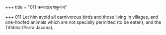 +++
title = "011 क्रव्यादाञ् शकुनान्"

+++
011	Let him avoid all carnivorous birds and those living in villages, and one-hoofed animals which are not specially permitted (to be eaten), and the Tittibha (Parra Jacana),